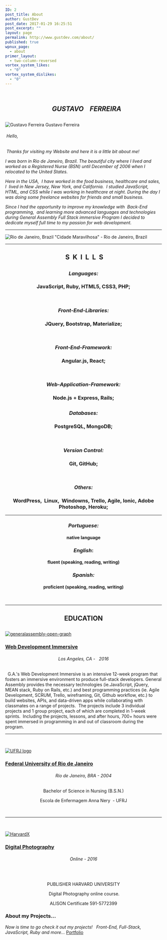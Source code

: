 ```yaml
---
ID: 2
post_title: About
author: GustDev
post_date: 2017-01-29 16:25:51
post_excerpt: ""
layout: page
permalink: http://www.gustdev.com/about/
published: true
wpnux_page:
  - about
primer_layout:
  - two-column-reversed
vortex_system_likes:
  - "0"
vortex_system_dislikes:
  - "0"
---
```

&nbsp;
<h2 style="text-align: center;"><em>    </em><em>GUSTAVO    FERREIRA</em></h2>
<h2 style="text-align: center;"></h2>
<img src="http://www.gustdev.com/wp-content/uploads/2017/01/Image-6-6-16-at-15.47-e1485741607643.jpg" alt="Gustavo Ferreira" />
Gustavo Ferreira
<h6 style="text-align: left;"> <em>Hello,</em></h6>
<p style="text-align: left;"><em> Thanks for visiting my Website and here it is a little bit about me!</em></p>
<p style="text-align: left;"><em> I was born in Rio de Janeiro, Brazil. The beautiful city where I lived and worked as a Registered Nurse (BSN) until December of 2006 when I relocated to the United States.</em></p>
<p style="text-align: left;"><em>Here in the USA,  I have worked in the food business, healthcare and sales, I  lived in New Jersey, New York, and California.  I studied JavaScript, HTML, and CSS while I was working in healthcare at night. During the day I was doing some freelance websites for friends and small business. </em></p>
<p style="text-align: left;"><em>Since I had the opportunity to improve my knowledge with  Back-End programming,  and learning more advanced languages and technologies during General Assembly Full Stack immersive Program I decided to dedicate myself full time to my passion for web development.</em></p>


<hr />
<p style="text-align: left;"><img src="http://www.gustdev.com/wp-content/uploads/2017/01/j7C04Au-Imgur.jpg" alt="Rio de Janeiro, Brazil" />
"Cidade Maravilhosa" - Rio de Janeiro, Brazil</p>


<hr />

<h2 style="text-align: center;"></h2>
<h2 style="text-align: center;"> S  K  I  L  L  S</h2>
<h2 style="text-align: center;"></h2>
<h2 style="text-align: center;"></h2>
<h3 style="text-align: center;"><em>Languages:</em></h3>
<h3 style="text-align: center;">JavaScript, Ruby, HTML5, CSS3, PHP;</h3>
&nbsp;
<h3 style="text-align: center;"><em>Front-End-Libraries:</em></h3>
<h3 style="text-align: center;">JQuery, Bootstrap, Materialize;</h3>
&nbsp;
<h3 style="text-align: center;"><em>Front-End-Framework:</em></h3>
<h3 style="text-align: center;">Angular.js, React;</h3>
&nbsp;
<h3 style="text-align: center;"><em>Web-Application-Framework:</em></h3>
<h3 style="text-align: center;">Node.js + Express, Rails;</h3>
<h2 style="text-align: center;"></h2>
<h3 style="text-align: center;"><em>Databases:</em></h3>
<h3 style="text-align: center;">PostgreSQL, MongoDB;</h3>
&nbsp;
<h3 style="text-align: center;"><em>Version Control:</em></h3>
<h3 style="text-align: center;">Git, GitHub;</h3>
&nbsp;
<h3 style="text-align: center;"><em>Others:</em></h3>
<h3 style="text-align: center;">WordPress,  Linux,  Windowns, Trello, Agile, Ionic, Adobe Photoshop, Heroku;</h3>

<hr />

<h3 style="text-align: center;"><em>Portuguese:</em></h3>
<h4 style="text-align: center;">native language</h4>
<h3 style="text-align: center;"><em>English</em>:</h3>
<h4 style="text-align: center;">fluent (speaking, reading, writing)</h4>
<h3 style="text-align: center;"><em>Spanish:</em></h3>
<h4 style="text-align: center;">proficient (speaking, reading, writing)</h4>
&nbsp;

<hr />

<h2 style="text-align: center;">EDUCATION</h2>
<h2 style="text-align: center;"></h2>
<a href="https://profiles.generalassemb.ly/profiles/gustavo-ferreira" target="_self">
<img src="http://www.gustdev.com/wp-content/uploads/bb-plugin/cache/generalassembly-open-graph-300x158-panorama.png" alt="generalassembly-open-graph" />
</a>
<h3><a href="https://profiles.generalassemb.ly/profiles/gustavo-ferreira" target="_self">Web Development Immersive</a></h3>
<h6 style="text-align: center;">Los Angeles, CA -   2016</h6>
<p style="text-align: left;">  G.A.'s Web Development Immersive is an intensive 12-week program that fosters an immersive environment to produce full-stack developers.
General Assembly provides the necessary technologies (ie.JavaScript, jQuery, MEAN stack, Ruby on Rails, etc.) and best programming practices (ie. Agile Development, SCRUM, Trello, wireframing, Git, Github workflow, etc.) to build websites, APIs, and data-driven apps while collaborating with classmates on a range of projects.  The projects include 3 individual projects and 1 group project, each of which are completed in 1-week sprints.  Including the projects, lessons, and after hours, 700+ hours were spent immersed in programming in and out of classroom during the program.</p>


<hr />

&nbsp;

<a href="https://ufrj.br/" target="_self">
<img src="http://www.gustdev.com/wp-content/uploads/bb-plugin/cache/UFRJ-logo-150x150-square.gif" alt="UFRJ logo" />
</a>
<h3><a href="https://ufrj.br/" target="_self">Federal University of Rio de Janeiro</a></h3>
<h6 style="text-align: center;">Rio de Janeiro, BRA - 200<em>4</em></h6>
<p style="text-align: center;">Bachelor of Science in Nursing (B.S.N.)</p>
<p style="text-align: center;">Escola de Enfermagem Anna Nery  - UFRJ</p>
&nbsp;

<hr />

&nbsp;

<a href="https://www.edx.org/school/harvardx" target="_self">
<img src="http://www.gustdev.com/wp-content/uploads/2017/01/HarvardX-300x45.jpg" alt="HarvardX" />
</a>
<h3><a href="https://www.edx.org/school/harvardx" target="_self">Digital Photography</a></h3>
<h6 style="text-align: center;">Online - 2016</h6>
&nbsp;
<p style="text-align: center;">PUBLISHER HARVARD UNIVERSITY</p>
<p style="text-align: center;"> Digital Photography online course.</p>
<p style="text-align: center;">ALISON Certificate 591-5772399</p>

<h3>About my Projects...</h3>
<em>Now is time to go check it out my projects!   Front-End, Full-Stack, JavaScript, Ruby and more...</em>

<a href="http://www.gustdev.com/portfolio/" target="_self">
Portfolio
</a>